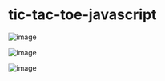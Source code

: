 # tic-tac-toe-javascript




![image](https://user-images.githubusercontent.com/18406724/126267460-df6bca76-987f-45c0-a681-a71b5a91224a.png)



![image](https://user-images.githubusercontent.com/18406724/126267488-46ece243-d5af-4bf8-8854-a21af4c6d36c.png)



![image](https://user-images.githubusercontent.com/18406724/126267558-b75357f8-2156-41d0-946e-fe016e825c81.png)
